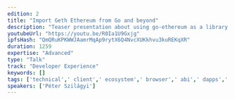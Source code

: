 ```yaml
---
edition: 2
title: "Import Geth Ethereum from Go and beyond"
description: "Teaser presentation about using go-ethereum as a library in other projects: running embedded nodes; interfacing native DApps; Android and iOS support."
youtubeUrl: "https://youtu.be/R0Ia1U9Gxjg"
ipfsHash: "QmQRuKPKWWJAamrMqAp9rytX6Q4NvcXUKkhvu3kuREKqXR"
duration: 1259
expertise: "Advanced"
type: "Talk"
track: "Developer Experience"
keywords: []
tags: ['technical',' client',' ecosystem',' browser',' abi',' dapps',' node',' account',' state',' keys',' solidity',' protocol',' mobile',' library','Developer Experience']
speakers: ['Péter Szilágyi']
---
```

